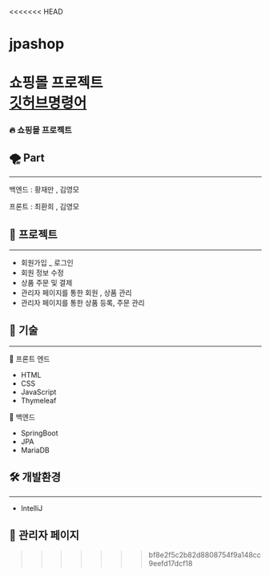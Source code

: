 <<<<<<< HEAD
# jpashop
쇼핑몰 프로젝트 <br>
[깃허브명령어](https://github.com/Kimmo05/jpashop/blob/develop/%EA%B9%83%ED%97%88%EB%B8%8C%EB%AA%85%EB%A0%B9%EC%96%B4.md "깃허브")
=======
### 🔥 쇼핑몰 프로젝트

## 🌪️ Part

---

백엔드 : 황재만 , 김영모

프론트 : 최환희 , 김영모

## 👻 프로젝트

---

- 회원가입 _ 로그인
- 회원 정보 수정
- 상품 주문 및 결제
- 관리자 페이지를 통한 회원 , 상품 관리
- 관리자 페이지를 통한 상품 등록, 주문 관리

## 🌊 기술

---

📔 프론트 엔드

- HTML
- CSS
- JavaScript
- Thymeleaf

📔 백엔드

- SpringBoot
- JPA
- MariaDB

## 🛠 개발환경

---

- IntelliJ

## 🧊 관리자 페이지
>>>>>>> bf8e2f5c2b82d8808754f9a148cc9eefd17dcf18
